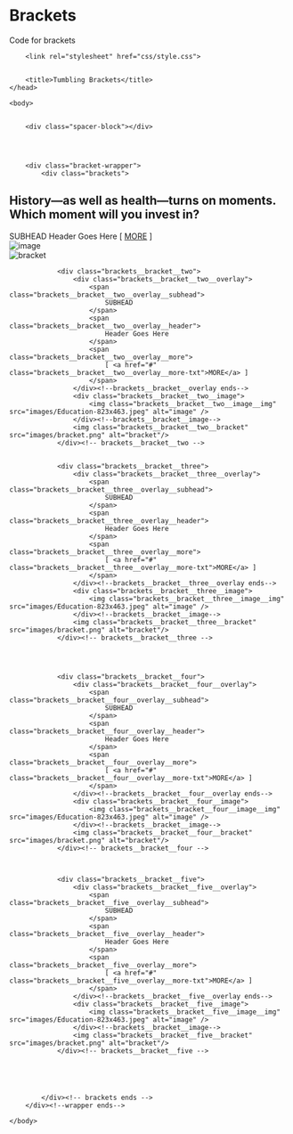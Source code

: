 # Brackets
Code for brackets
<!DOCTYPE html>
<html lang="en">
    <head>
        <meta charset="UTF-8">
        <meta name="viewport" content="width=device-width, initial-scale=1.0">
        <meta http-equiv="X-UA-Compatible" content="ie=edge">


        <link rel="stylesheet" href="css/style.css">


        <title>Tumbling Brackets</title>
    </head>

    <body>


        <div class="spacer-block"></div>




        <div class="bracket-wrapper">
            <div class="brackets">


<div class="bracket-header">
    <h2>
        History—as well as health—turns on moments. <br />
        Which moment will you invest in?
    </h2>
</div>
                <div class="brackets__bracket__one">
                    <div class="brackets__bracket__overlay">
                        <span class="brackets__bracket__overlay__subhead">
                            SUBHEAD
                        </span>
                        <span class="brackets__bracket__overlay__header">
                            Header Goes Here
                        </span>
                        <span class="brackets__bracket__overlay__more">
                            [ <a href="#" class="brackets__bracket__overlay__more-txt">MORE</a> ]
                        </span>
                    </div><!--brackets__bracket__overlay ends-->
                    <div class="brackets__bracket__image">
                        <img class="brackets__bracket__image__img" src="images/Education-823x463.jpeg" alt="image" /> 
                    </div><!--brackets__bracket__image-->
                    <img class="brackets__bracket" src="images/bracket.svg" alt="bracket"/>
                </div><!-- brackets__bracket__one -->



                <div class="brackets__bracket__two">
                    <div class="brackets__bracket__two__overlay">
                        <span class="brackets__bracket__two__overlay__subhead">
                            SUBHEAD
                        </span>
                        <span class="brackets__bracket__two__overlay__header">
                            Header Goes Here
                        </span>
                        <span class="brackets__bracket__two__overlay__more">
                            [ <a href="#" class="brackets__bracket__two__overlay__more-txt">MORE</a> ]
                        </span>
                    </div><!--brackets__bracket__overlay ends-->
                    <div class="brackets__bracket__two__image">
                        <img class="brackets__bracket__two__image__img" src="images/Education-823x463.jpeg" alt="image" /> 
                    </div><!--brackets__bracket__image-->
                    <img class="brackets__bracket__two__bracket" src="images/bracket.png" alt="bracket"/>
                </div><!-- brackets__bracket__two -->


                <div class="brackets__bracket__three">
                    <div class="brackets__bracket__three__overlay">
                        <span class="brackets__bracket__three__overlay__subhead">
                            SUBHEAD
                        </span>
                        <span class="brackets__bracket__three__overlay__header">
                            Header Goes Here
                        </span>
                        <span class="brackets__bracket__three__overlay__more">
                            [ <a href="#" class="brackets__bracket__three__overlay__more-txt">MORE</a> ]
                        </span>
                    </div><!--brackets__bracket__three__overlay ends-->
                    <div class="brackets__bracket__three__image">
                        <img class="brackets__bracket__three__image__img" src="images/Education-823x463.jpeg" alt="image" /> 
                    </div><!--brackets__bracket__image-->
                    <img class="brackets__bracket__three__bracket" src="images/bracket.png" alt="bracket"/>
                </div><!-- brackets__bracket__three -->




                <div class="brackets__bracket__four">
                    <div class="brackets__bracket__four__overlay">
                        <span class="brackets__bracket__four__overlay__subhead">
                            SUBHEAD
                        </span>
                        <span class="brackets__bracket__four__overlay__header">
                            Header Goes Here
                        </span>
                        <span class="brackets__bracket__four__overlay__more">
                            [ <a href="#" class="brackets__bracket__four__overlay__more-txt">MORE</a> ]
                        </span>
                    </div><!--brackets__bracket__four__overlay ends-->
                    <div class="brackets__bracket__four__image">
                        <img class="brackets__bracket__four__image__img" src="images/Education-823x463.jpeg" alt="image" /> 
                    </div><!--brackets__bracket__image-->
                    <img class="brackets__bracket__four__bracket" src="images/bracket.png" alt="bracket"/>
                </div><!-- brackets__bracket__four -->



                <div class="brackets__bracket__five">
                    <div class="brackets__bracket__five__overlay">
                        <span class="brackets__bracket__five__overlay__subhead">
                            SUBHEAD
                        </span>
                        <span class="brackets__bracket__five__overlay__header">
                            Header Goes Here
                        </span>
                        <span class="brackets__bracket__five__overlay__more">
                            [ <a href="#" class="brackets__bracket__five__overlay__more-txt">MORE</a> ]
                        </span>
                    </div><!--brackets__bracket__five__overlay ends-->
                    <div class="brackets__bracket__five__image">
                        <img class="brackets__bracket__five__image__img" src="images/Education-823x463.jpeg" alt="image" /> 
                    </div><!--brackets__bracket__image-->
                    <img class="brackets__bracket__five__bracket" src="images/bracket.png" alt="bracket"/>
                </div><!-- brackets__bracket__five -->





            </div><!-- brackets ends -->
        </div><!--wrapper ends-->

<div class="spacer-block"></div>




<script src="js/script.js" defer></script>
<script src="js/bracket.js" defer></script>
    </body>
</html>

